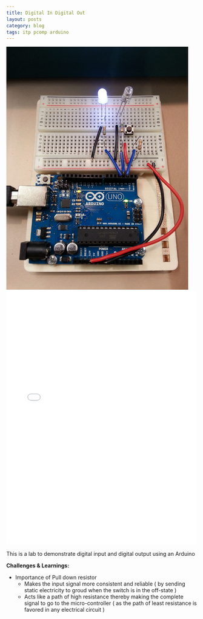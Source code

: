 ```yaml
---
title: Digital In Digital Out
layout: posts
category: blog
tags: itp pcomp arduino
---
```


<img style="width:480px;" src="/images/DigitalIn_DigitalOut_LR.jpg"/>

<iframe src="//player.vimeo.com/video/74718810" width="500" height="667" frameborder="0" webkitallowfullscreen mozallowfullscreen allowfullscreen></iframe>

This is a lab to demonstrate digital input and digital output using an Arduino

**Challenges & Learnings:**

* Importance of Pull down resistor
    * Makes the input signal more consistent and reliable ( by sending static electricity to groud when the switch is in the off-state )
    * Acts like a path of high resistance thereby making the complete signal to go to the micro-controller ( as the path of least resistance is favored in any electrical circuit )
